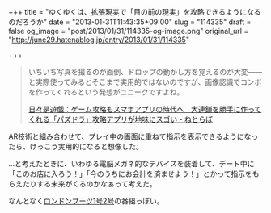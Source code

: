 +++
title = "ゆくゆくは、拡張現実で「目の前の現実」を攻略できるようになるのだろうか"
date = "2013-01-31T11:43:35+09:00"
slug = "114335"
draft = false
og_image = "post/2013/01/31/114335-og-image.png"
original_url = "http://june29.hatenablog.jp/entry/2013/01/31/114335"

+++

<p></p>
<blockquote>いちいち写真を撮るのが面倒、ドロップの動かし方を覚えるのが大変――と実際使ってみるとそこまで実用的ではないのですが、画像認識でコンボを作ってくれるという発想がユニークですよね。<p><a class="quote" href="http://nlab.itmedia.co.jp/nl/articles/1301/28/news127.html" title="日々是遊戯：ゲーム攻略もスマホアプリの時代へ　大連鎖を勝手に作ってくれる「パズドラ」攻略アプリが地味にスゴい - ねとらぼ">日々是遊戯：ゲーム攻略もスマホアプリの時代へ　大連鎖を勝手に作ってくれる「パズドラ」攻略アプリが地味にスゴい - ねとらぼ</a></p>
</blockquote>
<p>AR技術と組み合わせて、プレイ中の画面に重ねて指示を表示できるようになったら、けっこう実用的になると想像した。</p>
<p>…と考えたときに、いわゆる電脳メガネ的なデバイスを装着して、デート中に「このお店に入ろう！」「今のうちにお会計を済ませよう！」とかって指示をもらえたりする未来がくるのかなぁって考えた。</p>
<p>なんとなく<a class="keyword" href="http://d.hatena.ne.jp/keyword/%A5%ED%A5%F3%A5%C9%A5%F3%A5%D6%A1%BC%A5%C41%B9%E62%B9%E6">ロンドンブーツ1号2号</a>の番組っぽい。</p>
